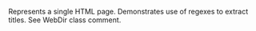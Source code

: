 Represents a single HTML page.
Demonstrates use of regexes to extract titles.
See WebDir class comment.